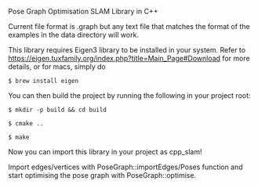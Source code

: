 Pose Graph Optimisation SLAM Library in C++

Current file format is .graph but any text file that matches the format of the examples in the data directory will work.

This library requires Eigen3 library to be installed in your system. Refer to https://eigen.tuxfamily.org/index.php?title=Main_Page#Download for more details, or for macs, simply do 
```
$ brew install eigen
```

You can then build the project by running the following in your project root:
```
$ mkdir -p build && cd build
```
```
$ cmake ..
```
```
$ make
```
Now you can import this library in your project as cpp_slam!

Import edges/vertices with PoseGraph::importEdges/Poses function and start optimising the pose graph with PoseGraph::optimise.
